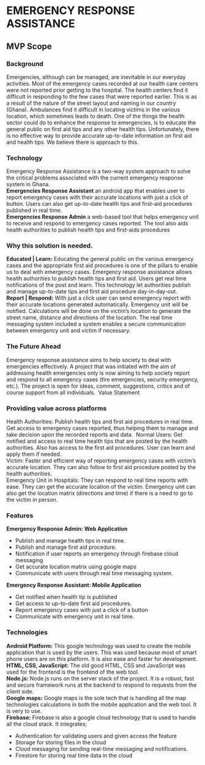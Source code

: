 # EMERGENCY RESPONSE ASSISTANCE 
## MVP Scope
### Background
Emergencies, although can be managed, are inevitable in our everyday activities. Most of the emergency cases recorded at our health care centers were not reported prior getting to the hospital. The health centers find it difficult in responding to the few cases that were reported earlier. This is as a result of the nature of the street layout and naming in our country (Ghana). Ambulances find it difficult in locating victims in the various location, which sometimes leads to death. One of the things the health sector could do to enhance the response to emergencies, is to educate the general public on first aid tips and any other health tips. Unfortunately, there is no effective way to provide accurate up-to-date information on first aid and health tips. We believe there is approach to this.
### Technology
Emergency Response Assistance is a two-way system approach to solve the critical problems associated with the current emergency response system in Ghana.  
**Emergencies Response Assistant** an android app that enables user to report emergency cases with their accurate locations with just a click of button. Users can also get up-to-date health tips and first-aid procedures published in real time.  
**Emergencies Response Admin** a web-based tool that helps emergency unit to receive and respond to emergency cases reported. The tool also aids health authorities to publish health tips and first-aids procedures  
### Why this solution is needed.
**Educated | Learn:** Educating the general public on the various emergency cases and the appropriate first aid procedures is one of the pillars to enable us to deal with emergency cases. Emergency response assistance allows health authorities to publish health tips and first aid. Users get real time notifications of the post and learn. This technology let authorities publish and manage up-to-date tips and first aid procedure day-in-day-out.  
**Report | Respond:** With just a click user can send emergency report with their accurate locations generated automatically. Emergency unit will be notified. Calculations will be done on the victim’s location to generate the street name, distance and directions of the location. The real time messaging system included a system enables a secure communication between emergency unit and victim if necessary.  
### The Future Ahead
Emergency response assistance aims to help society to deal with emergencies effectively. A project that was initiated with the aim of addressing health emergencies only is now aiming to help society report and respond to all emergency cases (fire emergencies, security emergency, etc.). The project is open for ideas, comment, suggestions, critics and of course support from all individuals.&nbsp;
Value Statement
### Providing value across platforms
Health Authorities: Publish health tips and first aid procedures in real time. Get access to emergency cases reported, thus helping them to manage and take decision upon the recorded reports and data.&nbsp;
Normal Users: Get notified and access to real time health tips that are posted by the health authorities. Also has access to the first aid procedures. User can learn and apply them if needed.  
Victim: Faster and efficient way of reporting emergency cases with victim’s accurate location. They can also follow to first aid procedure posted by the health authorities.  
Emergency Unit in Hospitals: They can respond to real time reports with ease. They can get the accurate location of the victim. Emergency unit can also get the location matrix (directions and time) if there is a need to go to the victim in person.&nbsp;
### Features
**Emergency Response Admin: Web Application**  
* Publish and manage health tips in real time.
* Publish and manage first aid procedure.
* Notification if user reports an emergency through firebase cloud messaging
*	Get accurate location matrix using google maps
*	Communicate with users through real time messaging system.

**Emergency Response Assistant: Mobile Application**  
*	Get notified when health tip is published
*	Get access to up-to-date first aid procedures.
*	Report emergency cases with just a click of a button
*	Communicate with emergency unit in real time.
### Technologies
**Android Platform:** This google technology was used to create the mobile application that is used by the users. This was used because most of smart phone users are on this platform. It is also ease and faster for development.  
**HTML, CSS, JavaScript:** The old good HTML, CSS and JavaScript was used for the frontend is the frontend of the web tool.   
**Node.js:** Node.js runs on the server stack of the project. It is a robust, fast and secure framework runs at the backend to respond to requests from the client side.  
**Google maps:** Google maps is the sole tech that is handling all the map technologies calculations in both the mobile application and the web tool. It is very to use.  
**Firebase:** Firebase is also a google cloud technology that is used to handle all the cloud stack. It integrates;  
*	Authentication for validating users and given access the feature
*	Storage for storing files in the cloud
*	Cloud messaging for sending real-time messaging and notifications.
*	Firestore for storing real time data in the cloud
